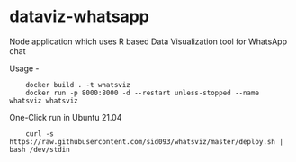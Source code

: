 # dataviz-whatsapp
Node application which uses R based Data Visualization tool for WhatsApp chat

Usage -
```
    docker build . -t whatsviz
    docker run -p 8000:8000 -d --restart unless-stopped --name whatsviz whatsviz
```

One-Click run in Ubuntu 21.04
```
    curl -s https://raw.githubusercontent.com/sid093/whatsviz/master/deploy.sh | bash /dev/stdin 
```